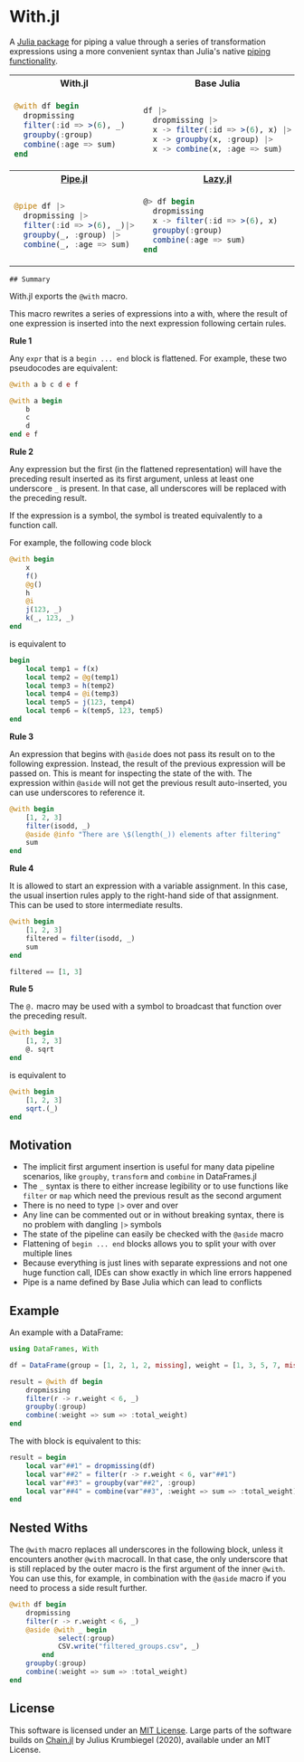 # With.jl

A [Julia package](https://julialang.org/packages/) for piping a value through a series of transformation expressions using a more convenient syntax than Julia's native [piping functionality](https://docs.julialang.org/en/v1/manual/functions/#Function-composition-and-piping).

<table>
<tr><th>With.jl</th><th>Base Julia</th></tr>
<tr>
<td>
      
```julia
@with df begin
  dropmissing
  filter(:id => >(6), _)
  groupby(:group)
  combine(:age => sum)
end
```

</td>
<td>

```julia
df |>
  dropmissing |>
  x -> filter(:id => >(6), x) |>
  x -> groupby(x, :group) |>
  x -> combine(x, :age => sum)
```

</td>
</tr>
<tr>
<th><a href="https://github.com/oxinabox/Pipe.jl">Pipe.jl</a></th>
<th><a href="https://github.com/MikeInnes/Lazy.jl">Lazy.jl</a></th>
</tr>
<tr>
<td>
  
```julia
@pipe df |>
  dropmissing |>
  filter(:id => >(6), _)|>
  groupby(_, :group) |>
  combine(_, :age => sum)
```

</td>
<td>
		
```julia
@> df begin
  dropmissing
  x -> filter(:id => >(6), x)
  groupby(:group)
  combine(:age => sum)
end
```

</td>
</tr>
</tr>
</table>

    ## Summary

With.jl exports the `@with` macro.

This macro rewrites a series of expressions into a with, where the result of one expression
is inserted into the next expression following certain rules.

**Rule 1**

Any `expr` that is a `begin ... end` block is flattened.
For example, these two pseudocodes are equivalent:

```julia
@with a b c d e f

@with a begin
    b
    c
    d
end e f
```

**Rule 2**

Any expression but the first (in the flattened representation) will have the preceding result
inserted as its first argument, unless at least one underscore `_` is present.
In that case, all underscores will be replaced with the preceding result.

If the expression is a symbol, the symbol is treated equivalently to a function call.

For example, the following code block

```julia
@with begin
    x
    f()
    @g()
    h
    @i
    j(123, _)
    k(_, 123, _)
end
```

is equivalent to

```julia
begin
    local temp1 = f(x)
    local temp2 = @g(temp1)
    local temp3 = h(temp2)
    local temp4 = @i(temp3)
    local temp5 = j(123, temp4)
    local temp6 = k(temp5, 123, temp5)
end
```

**Rule 3**

An expression that begins with `@aside` does not pass its result on to the following expression.
Instead, the result of the previous expression will be passed on.
This is meant for inspecting the state of the with.
The expression within `@aside` will not get the previous result auto-inserted, you can use
underscores to reference it.

```julia
@with begin
    [1, 2, 3]
    filter(isodd, _)
    @aside @info "There are \$(length(_)) elements after filtering"
    sum
end
```

**Rule 4**

It is allowed to start an expression with a variable assignment.
In this case, the usual insertion rules apply to the right-hand side of that assignment.
This can be used to store intermediate results.

```julia
@with begin
    [1, 2, 3]
    filtered = filter(isodd, _)
    sum
end

filtered == [1, 3]
```

**Rule 5**

The `@.` macro may be used with a symbol to broadcast that function over the preceding result.

```julia
@with begin
    [1, 2, 3]
    @. sqrt
end
```

is equivalent to

```julia
@with begin
    [1, 2, 3]
    sqrt.(_)
end
```


## Motivation

- The implicit first argument insertion is useful for many data pipeline scenarios, like `groupby`, `transform` and `combine` in DataFrames.jl
- The `_` syntax is there to either increase legibility or to use functions like `filter` or `map` which need the previous result as the second argument
- There is no need to type `|>` over and over
- Any line can be commented out or in without breaking syntax, there is no problem with dangling `|>` symbols
- The state of the pipeline can easily be checked with the `@aside` macro
- Flattening of `begin ... end` blocks allows you to split your with over multiple lines
- Because everything is just lines with separate expressions and not one huge function call, IDEs can show exactly in which line errors happened
- Pipe is a name defined by Base Julia which can lead to conflicts

## Example

An example with a DataFrame:

```julia
using DataFrames, With

df = DataFrame(group = [1, 2, 1, 2, missing], weight = [1, 3, 5, 7, missing])

result = @with df begin
    dropmissing
    filter(r -> r.weight < 6, _)
    groupby(:group)
    combine(:weight => sum => :total_weight)
end
```

The with block is equivalent to this:

```julia
result = begin
    local var"##1" = dropmissing(df)
    local var"##2" = filter(r -> r.weight < 6, var"##1")
    local var"##3" = groupby(var"##2", :group)
    local var"##4" = combine(var"##3", :weight => sum => :total_weight)
end
```

## Nested Withs

The `@with` macro replaces all underscores in the following block, unless it encounters another `@with` macrocall.
In that case, the only underscore that is still replaced by the outer macro is the first argument of the inner `@with`.
You can use this, for example, in combination with the `@aside` macro if you need to process a side result further.

```julia
@with df begin
    dropmissing
    filter(r -> r.weight < 6, _)
    @aside @with _ begin
            select(:group)
            CSV.write("filtered_groups.csv", _)
        end
    groupby(:group)
    combine(:weight => sum => :total_weight)
end
```

## License

This software is licensed under an [MIT License](LICENSE). Large parts of the software builds on [Chain.jl](https://github.com/jkrumbiegel/Chain.jl) by Julius Krumbiegel (2020), available under an MIT License.